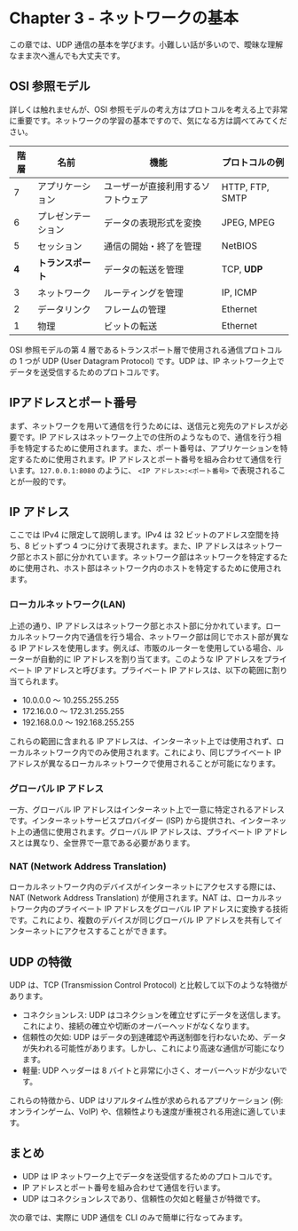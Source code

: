 # Chapter 3 - ネットワークの基本

この章では、UDP 通信の基本を学びます。小難しい話が多いので、曖昧な理解なまま次へ進んでも大丈夫です。

## OSI 参照モデル

詳しくは触れませんが、OSI 参照モデルの考え方はプロトコルを考える上で非常に重要です。ネットワークの学習の基本ですので、気になる方は調べてみてください。


| 階層 | 名前 | 機能 | プロトコルの例 |
| --- | --- | --- | --- |
| 7 | アプリケーション | ユーザーが直接利用するソフトウェア | HTTP, FTP, SMTP |
| 6 | プレゼンテーション | データの表現形式を変換 | JPEG, MPEG |
| 5 | セッション | 通信の開始・終了を管理 | NetBIOS |
| **4** | **トランスポート** | データの転送を管理 | TCP, **UDP** |
| 3 | ネットワーク | ルーティングを管理 | IP, ICMP |
| 2 | データリンク | フレームの管理 | Ethernet |
| 1 | 物理 | ビットの転送 | Ethernet |

OSI 参照モデルの第 4 層であるトランスポート層で使用される通信プロトコルの 1 つが UDP (User Datagram Protocol) です。UDP は、IP ネットワーク上でデータを送受信するためのプロトコルです。


## IPアドレスとポート番号

まず、ネットワークを用いて通信を行うためには、送信元と宛先のアドレスが必要です。IP アドレスはネットワーク上での住所のようなもので、通信を行う相手を特定するために使用されます。また、ポート番号は、アプリケーションを特定するために使用されます。IP アドレスとポート番号を組み合わせて通信を行います。`127.0.0.1:8080` のように、
`<IP アドレス>:<ポート番号>` で表現されることが一般的です。

## IP アドレス

ここでは IPv4 に限定して説明します。IPv4 は 32 ビットのアドレス空間を持ち、8 ビットずつ 4 つに分けて表現されます。また、IP アドレスはネットワーク部とホスト部に分かれています。ネットワーク部はネットワークを特定するために使用され、ホスト部はネットワーク内のホストを特定するために使用されます。

### ローカルネットワーク(LAN)

上述の通り、IP アドレスはネットワーク部とホスト部に分かれています。ローカルネットワーク内で通信を行う場合、ネットワーク部は同じでホスト部が異なる IP アドレスを使用します。例えば、市販のルーターを使用している場合、ルーターが自動的に IP アドレスを割り当てます。このような IP アドレスをプライベート IP アドレスと呼びます。プライベート IP アドレスは、以下の範囲に割り当てられます。

- 10.0.0.0 〜 10.255.255.255
- 172.16.0.0 〜 172.31.255.255
- 192.168.0.0 〜 192.168.255.255

これらの範囲に含まれる IP アドレスは、インターネット上では使用されず、ローカルネットワーク内でのみ使用されます。これにより、同じプライベート IP アドレスが異なるローカルネットワークで使用されることが可能になります。

### グローバル IP アドレス

一方、グローバル IP アドレスはインターネット上で一意に特定されるアドレスです。インターネットサービスプロバイダー (ISP) から提供され、インターネット上の通信に使用されます。グローバル IP アドレスは、プライベート IP アドレスとは異なり、全世界で一意である必要があります。

### NAT (Network Address Translation)

ローカルネットワーク内のデバイスがインターネットにアクセスする際には、NAT (Network Address Translation) が使用されます。NAT は、ローカルネットワーク内のプライベート IP アドレスをグローバル IP アドレスに変換する技術です。これにより、複数のデバイスが同じグローバル IP アドレスを共有してインターネットにアクセスすることができます。

## UDP の特徴

UDP は、TCP (Transmission Control Protocol) と比較して以下のような特徴があります。

- コネクションレス: UDP はコネクションを確立せずにデータを送信します。これにより、接続の確立や切断のオーバーヘッドがなくなります。
- 信頼性の欠如: UDP はデータの到達確認や再送制御を行わないため、データが失われる可能性があります。しかし、これにより高速な通信が可能になります。
- 軽量: UDP ヘッダーは 8 バイトと非常に小さく、オーバーヘッドが少ないです。

これらの特徴から、UDP はリアルタイム性が求められるアプリケーション (例: オンラインゲーム、VoIP) や、信頼性よりも速度が重視される用途に適しています。

## まとめ

- UDP は IP ネットワーク上でデータを送受信するためのプロトコルです。
- IP アドレスとポート番号を組み合わせて通信を行います。
- UDP はコネクションレスであり、信頼性の欠如と軽量さが特徴です。

次の章では、実際に UDP 通信を CLI のみで簡単に行なってみます。
